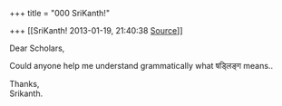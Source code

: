 +++
title = "000 SriKanth!"

+++
[[SriKanth!	2013-01-19, 21:40:38 [Source](https://groups.google.com/g/samskrita/c/LlS9LOsGQsk)]]



Dear Scholars,

Could anyone help me understand grammatically what षड्लिङ्ग means..

Thanks,  
Srikanth.

